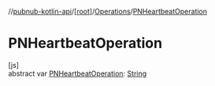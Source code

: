//[pubnub-kotlin-api](../../../index.md)/[[root]](../index.md)/[Operations](index.md)/[PNHeartbeatOperation](-p-n-heartbeat-operation.md)

# PNHeartbeatOperation

[js]\
abstract var [PNHeartbeatOperation](-p-n-heartbeat-operation.md): [String](https://kotlinlang.org/api/latest/jvm/stdlib/kotlin-stdlib/kotlin/-string/index.html)
